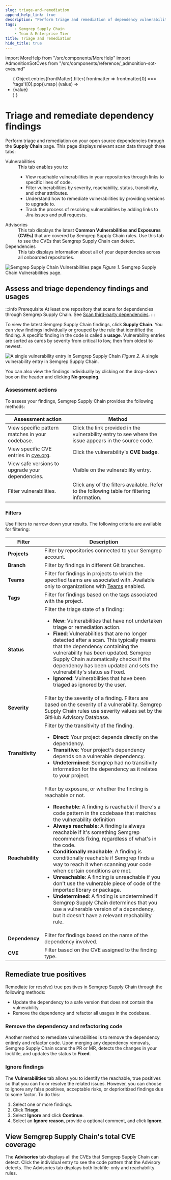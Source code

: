 ```yaml
---
slug: triage-and-remediation 
append_help_link: true
description: "Perform triage and remediation of dependency vulnerabilities through Semgrep Supply Chain."
tags:
    - Semgrep Supply Chain
    - Team & Enterprise Tier
title: Triage and remediation 
hide_title: true
---
```


import MoreHelp from "/src/components/MoreHelp"
import AdmonitionSotCves from "/src/components/reference/_admonition-sot-cves.md"

<ul id="tag__badge-list">
{
Object.entries(frontMatter).filter(
    frontmatter => frontmatter[0] === 'tags')[0].pop().map(
    (value) => <li class='tag__badge-item'>{value}</li> )
}
</ul>

# Triage and remediate dependency findings

Perform triage and remediation on your open source dependencies through the **Supply Chain** page. This page displays relevant scan data through three tabs:

<dl>
<dt>Vulnerabilities</dt>
    <dd>This tab enables you to:
    <ul>
        <li>View reachable vulnerabilities in your repositories through links to specific lines of code.</li>
        <li>Filter vulnerabilities by severity, reachability, status, transitivity, and other attributes.</li>
        <li>Understand how to remediate vulnerabilities by providing versions to upgrade to.</li>
        <li>Track the process of resolving vulnerabilities by adding links to Jira issues and pull requests.</li>
    </ul>
</dd>
<dt>Advisories</dt>
<dd>This tab displays the latest <strong>Common Vulnerabilities and Exposures (CVEs)</strong> that are covered by Semgrep Supply Chain rules. Use this tab to see the CVEs that Semgrep Supply Chain can detect.</dd>
<dt>Dependencies</dt>
<dd>This tab displays information about all of your dependencies across all onboarded repositories.</dd>
</dl>

![Semgrep Supply Chain Vulnerabilities page](/img/sc-vulns.png)
_Figure 1_. Semgrep Supply Chain Vulnerabilities page.

## Assess and triage dependency findings and usages

:::info Prerequisite
At least one repository that scans for dependencies through Semgrep Supply Chain. See [Scan third-party dependencies](/semgrep-supply-chain/getting-started).
:::

To view the latest Semgrep Supply Chain findings, click **Supply Chain**. You can view findings individually or grouped by the rule that identified the finding. A specific finding in the code is called a **usage**. Vulnerability entries are sorted as cards by severity from critical to low, then from oldest to newest.

![A single vulnerability entry in Semgrep Supply Chain](/img/sc-vuln-entry.png)
_Figure 2_. A single vulnerability entry in Semgrep Supply Chain.

You can also view the findings individually by clicking on the drop-down box on the header and clicking **No grouping**.

### Assessment actions

To assess your findings, Semgrep Supply Chain provides the following methods:

<table>
  <thead><tr>
   <th>Assessment action</th>
   <th>Method</th>
  </tr></thead>
  <tbody><tr>
   <td>View specific pattern matches in your codebase.
   </td>
   <td>Click the link provided in the vulnerability entry to see where the issue appears in the source code.
   </td>
  </tr>
  <tr>
   <td>View specific CVE entries in <a href="https://www.cve.org/">cve.org</a>.
   </td>
   <td>Click the vulnerability's <strong>CVE badge</strong>.
   </td>
  </tr>
  <tr>
   <td>View safe versions to upgrade your dependencies.
   </td>
   <td>Visible on the vulnerability entry.
   </td>
  </tr>
  <tr>
   <td>Filter vulnerabilities.
   </td>
   <td>Click any of the filters available. Refer to the following table for filtering information.
   </td>
  </tr></tbody>
</table>

### Filters

Use filters to narrow down your results. The following criteria are available for filtering:

| Filter                 | Description  |
| ---------------------  | ------------ |
| **Projects**           | Filter by repositories connected to your Semgrep account. |
| **Branch**             | Filter by findings in different Git branches. |
| **Teams**              | Filter for findings in projects to which the specified teams are associated with. Available only to organizations with [Teams](/deployment/teams#teams-beta) enabled. |
| **Tags**               | Filter for findings based on the tags associated with the project. |
| **Status**             | Filter the triage state of a finding: <ul><li>**New**: Vulnerabilities that have not undertaken triage or remediation action.</li><li>**Fixed**: Vulnerabilities that are no longer detected after a scan. This typically means that the dependency containing the vulnerability has been updated. Semgrep Supply Chain automatically checks if the dependency has been updated and sets the vulnerability's status as Fixed.</li><li>**Ignored**: Vulnerabilities that have been triaged as ignored by the user. </li></ul>|
| **Severity**           | Filter by the severity of a finding. Filters are based on the severity of a vulnerability. Semgrep Supply Chain rules use severity values set by the GitHub Advisory Database.  |
| **Transitivity**       | Filter by the transitivity of the finding. <ul><li>**Direct**: Your project depends directly on the dependency.</li><li>**Transitive**: Your project's dependency depends on a vulnerable dependency.</li><li>**Undetermined**: Semgrep had no transitivity information for the dependency as it relates to your project.</li></ul> |
| **Reachability**       | Filter by exposure, or whether the finding is reachable or not. <ul><li>**Reachable**: A finding is reachable if there's a code pattern in the codebase that matches the vulnerability definition</li><li>**Always reachable**: A finding is always reachable if it's something Semgrep recommends fixing, regardless of what's in the code.</li><li>**Conditionally reachable**: A finding is conditionally reachable if Semgrep finds a way to reach it when scanning your code when certain conditions are met.</li><li>**Unreachable**: A finding is unreachable if you don't use the vulnerable piece of code of the imported library or package.</li><li>**Undetermined**: A finding is undetermined if Semgrep Supply Chain determines that you use a vulnerable version of a dependency, but it doesn't have a relevant reachability rule.</li></ul>|
| **Dependency**         | Filter for findings based on the name of the dependency involved. |
| **CVE**                | Filter based on the CVE assigned to the finding type. |

## Remediate true positives

Remediate (or resolve) true positives in Semgrep Supply Chain through the following methods:

* Update the dependency to a safe version that does not contain the vulnerability.
* Remove the dependency and refactor all usages in the codebase.

<!-- Feature has been disabled for the time being. See https://github.com/semgrep/semgrep-app/pull/10186

### Updating the dependency

Semgrep Supply Chain provides a snippet you can copy to update the dependency. Click on the **Upgrade** button to view and copy the snippet. When the pull or merge request is merged into the codebase, Semgrep Supply Chain detects that the finding is no longer present and updates the vulnerability's status to **Fixed**.
-->

### Remove the dependency and refactoring code

Another method to remediate vulnerabilities is to remove the dependency entirely and refactor code. Upon merging any dependency removals, Semgrep Supply Chain scans the PR or MR, detects the changes in your lockfile, and updates the status to **Fixed**.

### Ignore findings

The **Vulnerabilities** tab allows you to identify the reachable, true positives so that you can fix or resolve the related issues. However, you can choose to ignore any false positives, acceptable risks, or deprioritized findings due to some factor. To do this:

1. Select one or more findings.
2. Click **Triage**.
3. Select **Ignore** and click **Continue**.
4. Select an **Ignore reason**, provide a optional comment, and click **Ignore**.

## View Semgrep Supply Chain's total CVE coverage

The **Advisories** tab displays all the CVEs that Semgrep Supply Chain can detect. Click the individual entry to see the code pattern that the Advisory detects. The Advisories tab displays both lockfile-only and reachability rules.

<AdmonitionSotCves />

<MoreHelp />

